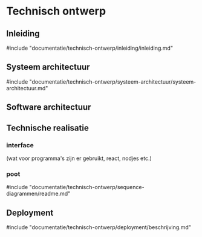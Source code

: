 # Technisch ontwerp

## Inleiding

<!-- toc -->

#include "documentatie/technisch-ontwerp/inleiding/inleiding.md"

## Systeem architectuur

#include "documentatie/technisch-ontwerp/systeem-architectuur/systeem-architectuur.md"

## Software architectuur

## Technische realisatie

### interface

(wat voor programma's zijn er gebruikt, react, nodjes etc.)

### poot

#include "documentatie/technisch-ontwerp/sequence-diagrammen/readme.md"

## Deployment

#include "documentatie/technisch-ontwerp/deployment/beschrijving.md"
